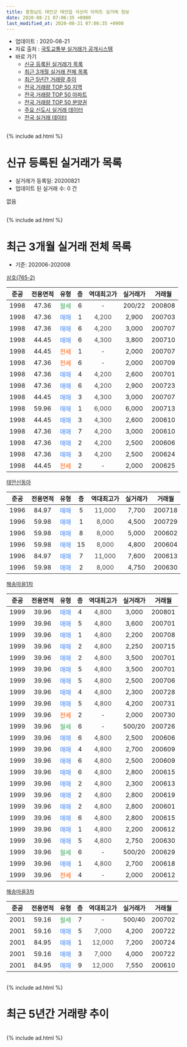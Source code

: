 ```yaml
---
title: 충청남도 태안군 태안읍 삭선리 아파트 실거래 정보
date: 2020-08-21 07:06:35 +0900
last_modified_at: 2020-08-21 07:06:35 +0900
---
```


* 업데이트 : 2020-08-21
* 자료 출처 : [국토교통부 실거래가 공개시스템](http://rt.molit.go.kr)
* 바로 가기
    * [신규 등록된 실거래가 목록](#신규-등록된-실거래가-목록)
    * [최근 3개월 실거래 전체 목록](#최근-3개월-실거래-전체-목록)
    * [최근 5년간 거래량 추이](#최근-5년간-거래량-추이)
    * [전국 거래량 TOP 50 지역](https://inasie.github.io/apt-trade-info/최근-3개월-전국에서-가장-거래가-많이-발생한-지역)
    * [전국 거래량 TOP 50 아파트](https://inasie.github.io/apt-trade-info/최근-3개월-전국에서-가장-거래가-많이-발생한-아파트)
    * [전국 거래량 TOP 50 분양권](https://inasie.github.io/apt-trade-info/최근-3개월-전국에서-가장-거래가-많이-발생한-분양권)
    * [주요 신도시 실거래 데이터](https://inasie.github.io/apt-trade-info/주요-신도시)
    * [전국 실거래 데이터](https://inasie.github.io/apt-trade-info/전국)
<br>
{% include ad.html %}
<br>

# 신규 등록된 실거래가 목록
* 실거래가 등록일: 20200821
* 업데이트 된 실거래 수: 0 건

없음

<br>
{% include ad.html %}
<br>

# 최근 3개월 실거래 전체 목록
* 기준: 202006-202008


[삼호(765-2)](https://search.naver.com/search.naver?query=%EC%B6%A9%EC%B2%AD%EB%82%A8%EB%8F%84+%ED%83%9C%EC%95%88%EA%B5%B0+%ED%83%9C%EC%95%88%EC%9D%8D+%EC%82%AD%EC%84%A0%EB%A6%AC+%EC%82%BC%ED%98%B8%28765-2%29)

|준공|전용면적|유형|층|역대최고가|실거래가|거래월|
|:---:|:---:|:---:|:---:|:---:|:---:|:---:|
|1998|47.36|<span style="color:#34a853">월세</span>|6|<span style="color:#444444">-</span>|200/22|200808|
|1998|47.36|<span style="color:#4285f3">매매</span>|1|<span style="color:#444444">4,200</span>|2,900|200703|
|1998|47.36|<span style="color:#4285f3">매매</span>|6|<span style="color:#444444">4,200</span>|3,000|200707|
|1998|44.45|<span style="color:#4285f3">매매</span>|6|<span style="color:#444444">4,300</span>|3,800|200710|
|1998|44.45|<span style="color:#ff5a00">전세</span>|1|<span style="color:#444444">-</span>|2,000|200707|
|1998|47.36|<span style="color:#ff5a00">전세</span>|6|<span style="color:#444444">-</span>|2,000|200709|
|1998|47.36|<span style="color:#4285f3">매매</span>|4|<span style="color:#444444">4,200</span>|2,600|200701|
|1998|47.36|<span style="color:#4285f3">매매</span>|6|<span style="color:#444444">4,200</span>|2,900|200723|
|1998|44.45|<span style="color:#4285f3">매매</span>|3|<span style="color:#444444">4,300</span>|3,000|200707|
|1998|59.96|<span style="color:#4285f3">매매</span>|1|<span style="color:#444444">6,000</span>|6,000|200713|
|1998|44.45|<span style="color:#4285f3">매매</span>|3|<span style="color:#444444">4,300</span>|2,600|200610|
|1998|47.36|<span style="color:#4285f3">매매</span>|7|<span style="color:#444444">4,200</span>|3,000|200610|
|1998|47.36|<span style="color:#4285f3">매매</span>|2|<span style="color:#444444">4,200</span>|2,500|200606|
|1998|47.36|<span style="color:#4285f3">매매</span>|3|<span style="color:#444444">4,200</span>|2,500|200624|
|1998|44.45|<span style="color:#ff5a00">전세</span>|2|<span style="color:#444444">-</span>|2,000|200625|

[태안신동아](https://search.naver.com/search.naver?query=%EC%B6%A9%EC%B2%AD%EB%82%A8%EB%8F%84+%ED%83%9C%EC%95%88%EA%B5%B0+%ED%83%9C%EC%95%88%EC%9D%8D+%EC%82%AD%EC%84%A0%EB%A6%AC+%ED%83%9C%EC%95%88%EC%8B%A0%EB%8F%99%EC%95%84)

|준공|전용면적|유형|층|역대최고가|실거래가|거래월|
|:---:|:---:|:---:|:---:|:---:|:---:|:---:|
|1996|84.97|<span style="color:#4285f3">매매</span>|5|<span style="color:#444444">11,000</span>|7,700|200718|
|1996|59.98|<span style="color:#4285f3">매매</span>|1|<span style="color:#444444">8,000</span>|4,500|200729|
|1996|59.98|<span style="color:#4285f3">매매</span>|8|<span style="color:#444444">8,000</span>|5,000|200602|
|1996|59.98|<span style="color:#4285f3">매매</span>|15|<span style="color:#444444">8,000</span>|4,800|200604|
|1996|84.97|<span style="color:#4285f3">매매</span>|7|<span style="color:#444444">11,000</span>|7,600|200613|
|1996|59.98|<span style="color:#4285f3">매매</span>|2|<span style="color:#444444">8,000</span>|4,750|200630|

[해송마을1차](https://search.naver.com/search.naver?query=%EC%B6%A9%EC%B2%AD%EB%82%A8%EB%8F%84+%ED%83%9C%EC%95%88%EA%B5%B0+%ED%83%9C%EC%95%88%EC%9D%8D+%EC%82%AD%EC%84%A0%EB%A6%AC+%ED%95%B4%EC%86%A1%EB%A7%88%EC%9D%841%EC%B0%A8)

|준공|전용면적|유형|층|역대최고가|실거래가|거래월|
|:---:|:---:|:---:|:---:|:---:|:---:|:---:|
|1999|39.96|<span style="color:#4285f3">매매</span>|4|<span style="color:#444444">4,800</span>|3,000|200801|
|1999|39.96|<span style="color:#4285f3">매매</span>|5|<span style="color:#444444">4,800</span>|3,600|200701|
|1999|39.96|<span style="color:#4285f3">매매</span>|1|<span style="color:#444444">4,800</span>|2,200|200708|
|1999|39.96|<span style="color:#4285f3">매매</span>|2|<span style="color:#444444">4,800</span>|2,250|200715|
|1999|39.96|<span style="color:#4285f3">매매</span>|2|<span style="color:#444444">4,800</span>|3,500|200701|
|1999|39.96|<span style="color:#4285f3">매매</span>|5|<span style="color:#444444">4,800</span>|3,500|200701|
|1999|39.96|<span style="color:#4285f3">매매</span>|5|<span style="color:#444444">4,800</span>|2,500|200706|
|1999|39.96|<span style="color:#4285f3">매매</span>|4|<span style="color:#444444">4,800</span>|2,300|200728|
|1999|39.96|<span style="color:#4285f3">매매</span>|5|<span style="color:#444444">4,800</span>|4,200|200731|
|1999|39.96|<span style="color:#ff5a00">전세</span>|2|<span style="color:#444444">-</span>|2,000|200730|
|1999|39.96|<span style="color:#34a853">월세</span>|6|<span style="color:#444444">-</span>|500/20|200726|
|1999|39.96|<span style="color:#4285f3">매매</span>|6|<span style="color:#444444">4,800</span>|2,500|200606|
|1999|39.96|<span style="color:#4285f3">매매</span>|4|<span style="color:#444444">4,800</span>|2,700|200609|
|1999|39.96|<span style="color:#4285f3">매매</span>|6|<span style="color:#444444">4,800</span>|2,500|200609|
|1999|39.96|<span style="color:#4285f3">매매</span>|6|<span style="color:#444444">4,800</span>|2,800|200615|
|1999|39.96|<span style="color:#4285f3">매매</span>|2|<span style="color:#444444">4,800</span>|2,300|200613|
|1999|39.96|<span style="color:#4285f3">매매</span>|2|<span style="color:#444444">4,800</span>|2,800|200619|
|1999|39.96|<span style="color:#4285f3">매매</span>|2|<span style="color:#444444">4,800</span>|2,800|200601|
|1999|39.96|<span style="color:#4285f3">매매</span>|6|<span style="color:#444444">4,800</span>|2,800|200615|
|1999|39.96|<span style="color:#4285f3">매매</span>|1|<span style="color:#444444">4,800</span>|2,200|200612|
|1999|39.96|<span style="color:#4285f3">매매</span>|5|<span style="color:#444444">4,800</span>|2,750|200630|
|1999|39.96|<span style="color:#34a853">월세</span>|6|<span style="color:#444444">-</span>|500/20|200629|
|1999|39.96|<span style="color:#4285f3">매매</span>|1|<span style="color:#444444">4,800</span>|2,700|200618|
|1999|39.96|<span style="color:#ff5a00">전세</span>|4|<span style="color:#444444">-</span>|2,000|200612|


<script async src="//pagead2.googlesyndication.com/pagead/js/adsbygoogle.js"></script>
<!-- 기본 -->
<ins class="adsbygoogle"
     style="display:block"
     data-ad-client="ca-pub-2446590836940007"
     data-ad-slot="1659523306"
     data-ad-format="auto"
     data-full-width-responsive="true"></ins>
<script>
(adsbygoogle = window.adsbygoogle || []).push({});
</script>


[해송마을3차](https://search.naver.com/search.naver?query=%EC%B6%A9%EC%B2%AD%EB%82%A8%EB%8F%84+%ED%83%9C%EC%95%88%EA%B5%B0+%ED%83%9C%EC%95%88%EC%9D%8D+%EC%82%AD%EC%84%A0%EB%A6%AC+%ED%95%B4%EC%86%A1%EB%A7%88%EC%9D%843%EC%B0%A8)

|준공|전용면적|유형|층|역대최고가|실거래가|거래월|
|:---:|:---:|:---:|:---:|:---:|:---:|:---:|
|2001|59.16|<span style="color:#34a853">월세</span>|7|<span style="color:#444444">-</span>|500/40|200702|
|2001|59.16|<span style="color:#4285f3">매매</span>|5|<span style="color:#444444">7,000</span>|4,200|200722|
|2001|84.95|<span style="color:#4285f3">매매</span>|1|<span style="color:#444444">12,000</span>|7,200|200724|
|2001|59.16|<span style="color:#4285f3">매매</span>|3|<span style="color:#444444">7,000</span>|4,000|200722|
|2001|84.95|<span style="color:#4285f3">매매</span>|9|<span style="color:#444444">12,000</span>|7,550|200610|


<br>
{% include ad.html %}
<br>

# 최근 5년간 거래량 추이


<div style="width:100%;">
    <canvas id="deal_progress" height="200"></canvas>
</div>

<script>
new Chart(document.getElementById("deal_progress"), {
    type: 'line',
    data: {
        labels: ['201508','201509','201510','201511','201512','201601','201602','201603','201604','201605','201606','201607','201608','201609','201610','201611','201612','201701','201702','201703','201704','201705','201706','201707','201708','201709','201710','201711','201712','201801','201802','201803','201804','201805','201806','201807','201808','201809','201810','201811','201812','201901','201902','201903','201904','201905','201906','201907','201908','201909','201910','201911','201912','202001','202002','202003','202004','202005','202006','202007','202008'],
        datasets: [{
            label: '매매',
            pointRadius: 1,
            data: [6, 4, 11, 5, 6, 6, 7, 7, 10, 11, 3, 4, 1, 12, 10, 10, 3, 5, 7, 7, 3, 9, 9, 5, 9, 4, 7, 8, 8, 8, 5, 7, 7, 6, 1, 4, 4, 8, 7, 3, 7, 4, 6, 11, 4, 12, 10, 9, 6, 2, 6, 8, 5, 10, 9, 8, 21, 14, 20, 20, 1],
            borderColor: "rgba(255, 201, 14, 1)",
            backgroundColor: "rgba(255, 201, 14, 0.5)",
            fill: false,
            lineTension: 0
        },{
            label: '전월세',
            pointRadius: 1,
            data: [1, 7, 4, 3, 5, 5, 6, 9, 5, 6, 4, 1, 5, 2, 5, 0, 4, 5, 9, 4, 1, 2, 7, 2, 7, 5, 5, 3, 2, 1, 4, 4, 2, 1, 3, 7, 5, 1, 3, 3, 1, 5, 3, 3, 9, 7, 4, 3, 4, 2, 6, 6, 6, 1, 7, 3, 4, 3, 3, 5, 1],
            borderColor: "rgba(0, 141, 185, 1)",
            backgroundColor: "rgba(0, 141, 185, 0.5)",
            fill: false,
            lineTension: 0
        }
        ]
    },
    options: {
        responsive: true,
        title: {
            display: false
        },
        tooltips: {
            mode: 'index',
            intersect: false
        },
        hover: {
            mode: 'nearest',
            intersect: true
        },
        scales: {
            xAxes: [{
                display: true,
                scaleLabel: {
                    display: true,
                    labelString: '년/월'
                }
            }],
            yAxes: [{
                display: true,
                ticks: {
                    suggestedMin: 0,
                },
                scaleLabel: {
                    display: true,
                    labelString: '실거래 수'
                }
            }]
        }
    }
});

</script>


<br>
{% include ad.html %}
<br>

